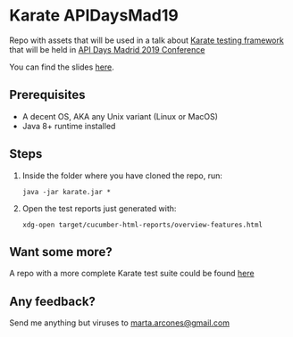 # Karate APIDaysMad19

Repo with assets that will be used in a talk about [Karate testing framework](https://github.com/intuit/karate) that will be held in [API Days Madrid 2019 Conference](http://apidaysmad.apiaddicts.org/)

You can find the slides [here](https://bit.ly/apidays-karate-slides).

## Prerequisites
 - A decent OS, AKA any Unix variant (Linux or MacOS)
 - Java 8+ runtime installed

## Steps
1. Inside the folder where you have cloned the repo, run:

	```java -jar karate.jar *```

2. Open the test reports just generated with:

	```xdg-open target/cucumber-html-reports/overview-features.html```

## Want some more? 
A repo with a more complete Karate test suite could be found [here](https://github.com/arcones/karate-meetup)

## Any feedback?
Send me anything but viruses to marta.arcones@gmail.com